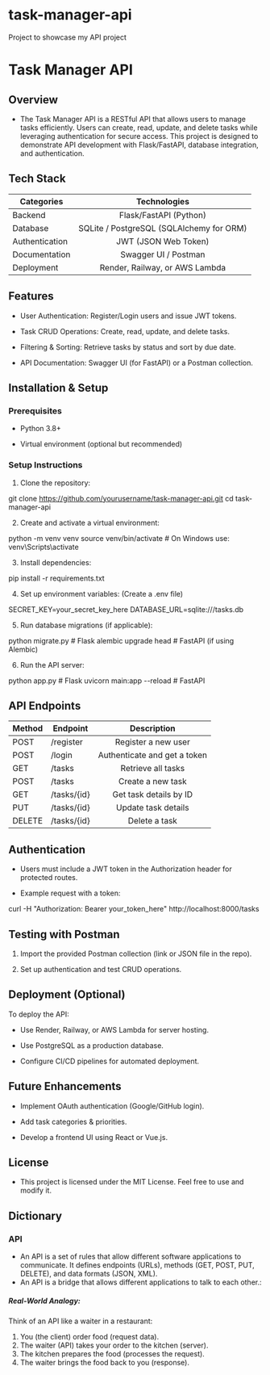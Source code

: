 # task-manager-api
Project to showcase my API project


# Task Manager API

## Overview

- The Task Manager API is a RESTful API that allows users to manage tasks efficiently. Users can create, read, update, and delete tasks while leveraging authentication for secure access. This project is designed to demonstrate API development with Flask/FastAPI, database integration, and authentication.

## Tech Stack


| Categories       | Technologies           |
| ------------- |:-------------:|
| Backend      | Flask/FastAPI (Python) |
| Database      | SQLite / PostgreSQL (SQLAlchemy for ORM)|
| Authentication | JWT (JSON Web Token)   |
| Documentation      | Swagger UI / Postman |
| Deployment      | Render, Railway, or AWS Lambda |


## Features

- User Authentication: Register/Login users and issue JWT tokens.

- Task CRUD Operations: Create, read, update, and delete tasks.

- Filtering & Sorting: Retrieve tasks by status and sort by due date.

- API Documentation: Swagger UI (for FastAPI) or a Postman collection.

## Installation & Setup

### Prerequisites

- Python 3.8+

- Virtual environment (optional but recommended)

### Setup Instructions

1. Clone the repository:

git clone https://github.com/yourusername/task-manager-api.git
cd task-manager-api

2. Create and activate a virtual environment:

python -m venv venv
source venv/bin/activate  # On Windows use: venv\Scripts\activate

3. Install dependencies:

pip install -r requirements.txt

4. Set up environment variables: (Create a .env file)

SECRET_KEY=your_secret_key_here
DATABASE_URL=sqlite:///tasks.db

5. Run database migrations (if applicable):

python migrate.py  # Flask
alembic upgrade head  # FastAPI (if using Alembic)

6. Run the API server:

python app.py  # Flask
uvicorn main:app --reload  # FastAPI

## API Endpoints

| Method        |  Endpoint         | Description  |
| ------------- |-------------| :-----:|
| POST     | /register | Register a new user |
| POST      | /login      |   Authenticate and get a token |
| GET | /tasks     |  Retrieve all tasks |
| POST     | /tasks | Create a new task |
| GET      | /tasks/{id}      |   Get task details by ID |
| PUT | /tasks/{id}      |    Update task details |
| DELETE | /tasks/{id}     |    Delete a task |


## Authentication

- Users must include a JWT token in the Authorization header for protected routes.

- Example request with a token:

curl -H "Authorization: Bearer your_token_here" http://localhost:8000/tasks

## Testing with Postman

1. Import the provided Postman collection (link or JSON file in the repo).

2. Set up authentication and test CRUD operations.

## Deployment (Optional)

To deploy the API:

- Use Render, Railway, or AWS Lambda for server hosting.

- Use PostgreSQL as a production database.

- Configure CI/CD pipelines for automated deployment.

## Future Enhancements

- Implement OAuth authentication (Google/GitHub login).

- Add task categories & priorities.

- Develop a frontend UI using React or Vue.js.

## License

- This project is licensed under the MIT License. Feel free to use and modify it.


## Dictionary

### API

- An API is a set of rules that allow different software applications to communicate. It defines endpoints (URLs), methods (GET, POST, PUT, DELETE), and data formats (JSON, XML).
- An API is a bridge that allows different applications to talk to each other.:

#####  Real-World Analogy:
Think of an API like a waiter in a restaurant:

1. You (the client) order food (request data).
2. The waiter (API) takes your order to the kitchen (server).
3. The kitchen prepares the food (processes the request).
4. The waiter brings the food back to you (response).
